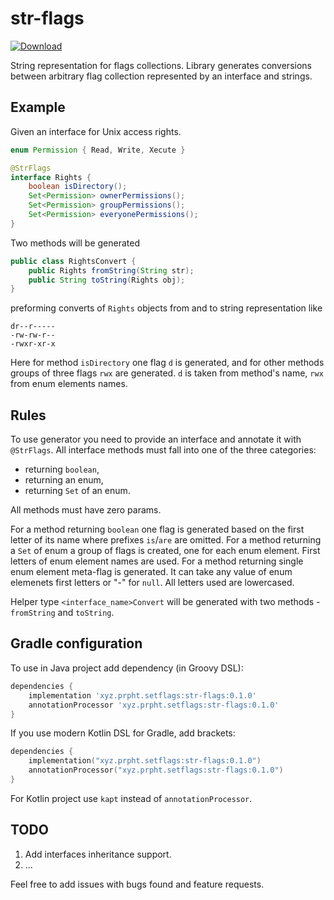 # str-flags
[ ![Download](https://api.bintray.com/packages/ilyawaisman/maven/str-flags/images/download.svg?version=0.1.0) ](https://bintray.com/ilyawaisman/maven/str-flags/0.1.0/link)

String representation for flags collections. Library generates conversions between arbitrary flag collection represented by an interface and strings.

## Example

Given an interface for Unix access rights.

```java
enum Permission { Read, Write, Xecute }

@StrFlags
interface Rights {
    boolean isDirectory();
    Set<Permission> ownerPermissions();
    Set<Permission> groupPermissions();
    Set<Permission> everyonePermissions();
}
```

Two methods will be generated

```java
public class RightsConvert {
    public Rights fromString(String str); 
    public String toString(Rights obj); 
}
```

preforming converts of `Rights` objects from and to string representation like

```
dr--r-----
-rw-rw-r--
-rwxr-xr-x
```

Here for method `isDirectory` one flag `d` is generated, and for other methods groups of three flags `rwx` are generated.
`d` is taken from method's name, `rwx` from enum elements names.

## Rules

To use generator you need to provide an interface and annotate it with `@StrFlags`.
All interface methods must fall into one of the three categories:
* returning `boolean`,
* returning an enum,
* returning `Set` of an enum.

All methods must have zero params.

For a method returning `boolean` one flag is generated based on the first letter of its name where prefixes `is`/`are` are omitted.
For a method returning a `Set` of enum a group of flags is created, one for each enum element.
First letters of enum element names are used.
For a method returning single enum element meta-flag is generated.
It can take any value of enum elemenets first letters or "-" for `null`.
All letters used are lowercased.

Helper type `<interface_name>Convert` will be generated with two methods - `fromString` and `toString`.

## Gradle configuration

To use in Java project add dependency (in Groovy DSL):

```groovy
dependencies {
    implementation 'xyz.prpht.setflags:str-flags:0.1.0'
    annotationProcessor 'xyz.prpht.setflags:str-flags:0.1.0'
}
```

If you use modern Kotlin DSL for Gradle, add brackets:    

```kotlin
dependencies {
    implementation("xyz.prpht.setflags:str-flags:0.1.0")
    annotationProcessor("xyz.prpht.setflags:str-flags:0.1.0")
}
```

For Kotlin project use `kapt` instead of `annotationProcessor`.

## TODO

1. Add interfaces inheritance support.
2. ...

Feel free to add issues with bugs found and feature requests.
